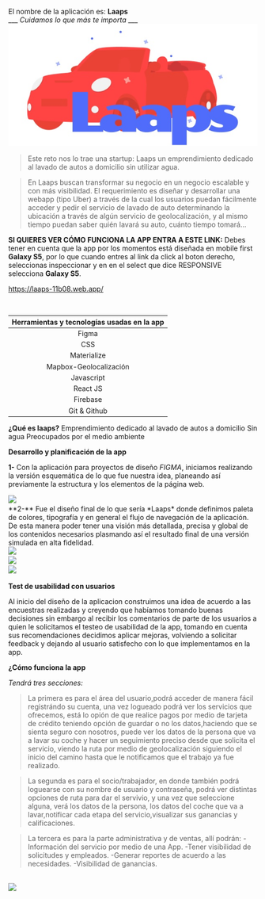 El nombre de la aplicación es:
    **Laaps**  
___    *Cuidamos lo que más te importa* ___
<img src='readme-files/logo-laaps-ejemplo.jpg'>
<br>

> Este reto nos lo trae una startup: Laaps un emprendimiento dedicado al lavado de autos a domicilio sin utilizar agua.

>En Laaps buscan transformar su negocio en un negocio escalable y con más visibilidad. 
El requerimiento es diseñar y desarrollar una webapp (tipo Uber) a través de la cual los usuarios puedan fácilmente acceder y pedir el servicio de lavado de auto determinando la ubicación a través de algún servicio de geolocalización, y al mismo tiempo puedan saber quién lavará su auto, cuánto tiempo tomará...

 __SI  QUIERES VER CÓMO FUNCIONA LA APP ENTRA A ESTE LINK:__ 
Debes tener en cuenta que la app por los momentos está diseñada en mobile first **Galaxy S5**, por lo que cuando entres al link da click al boton derecho, seleccionas inspeccionar y en en el select que dice RESPONSIVE selecciona **Galaxy S5**.
<br>

https://laaps-11b08.web.app/

<br>
 
 
 
  |  **Herramientas y tecnologías usadas en la app**     | 
| :-------------: |
|Figma |
| CSS |
|Materialize|
|Mapbox-Geolocalización|
| Javascript|
|React JS|
|Firebase|
|Git & Github|
 
**¿Qué es laaps?**
Emprendimiento dedicado al lavado de autos a domicilio
Sin agua
Preocupados por el medio ambiente
 
 **Desarrollo y planificación de la app**
 
**1-** Con la aplicación para proyectos de diseño *FIGMA*, iniciamos realizando la versión esquemática de lo que fue nuestra idea, planeando así previamente la estructura y los elementos de la página web.

<img src='readme-files/anigif-wireframe'>
<br> 
**2-** Fue el diseño final de lo que sería *Laaps* donde definimos paleta de colores, tipografía y en general el flujo de navegación de la aplicación. De esta manera poder tener una visión más detallada, precisa y global de los contenidos necesarios plasmando así el resultado final de una versión simulada en alta fidelidad.
<br>
<img src='readme-files/anigif-onboarding'>
<br> 
<img src='readme-files/anigif-login'>
<br> 
<img src='readme-files/anigif-login-two'>
<br> 

**Test de usabilidad con usuarios**

 Al inicio del diseño de la aplicacion construimos una idea de acuerdo a las encuestras realizadas y creyendo que habíamos tomando buenas decisiones sin embargo al recibir los comentarios de parte de los usuarios a quien le solicitamos el testeo de usabilidad de la app, tomando en cuenta sus recomendaciones decidimos aplicar mejoras, volviendo a solicitar feedback y dejando al usuario satisfecho con lo que implementamos en la app.

 **¿Cómo funciona la app**
 
 _Tendrá tres secciones:_
 
 >La primera es para el área del usuario,podrá acceder de manera fácil registrándo su cuenta, una vez logueado podrá ver los servicios que ofrecemos, está lo opión de que realice pagos por medio de tarjeta de crédito teniendo opción de guardar o no los datos,haciendo que se sienta seguro con nosotros, puede ver los datos de la persona que va a lavar su coche y hacer un seguimiento preciso desde que solicita el servicio, viendo la ruta por medio de geolocalización siguiendo el inicio del camino hasta que le notificamos que el trabajo ya fue realizado.
 
 >La segunda es para el socio/trabajador, en donde también podrá loguearse con su nombre de usuario y contraseña, podrá ver distintas opciones de ruta para dar el servivio, y una vez que seleccione alguna, verá los datos de la persona, los datos del coche que va a lavar,notificar cada etapa del servicio,visualizar sus ganancias y calificaciones.
 
 >La tercera es para la parte administrativa y de ventas, allí podrán:
 -Información del servicio por medio de una App.
 -Tener visibilidad de solicitudes y empleados.
 -Generar reportes de acuerdo a las necesidades.
 -Visibilidad de ganancias.
 
<br>
<img src='readme-files/lapps-user-opinion,jpg'>
<br> 
